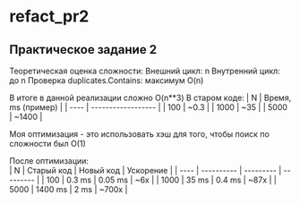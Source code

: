 # refact_pr2  
## Практическое задание 2  

Теоретическая оценка сложности:
Внешний цикл: n
Внутренний цикл: до n
Проверка duplicates.Contains: максимум O(n)  

В итоге в данной реализации сложно O(n**3)
В старом коде:
| N    | Время, ms (пример) |
| ---- | ------------------ |
| 100  | ~0.3               |
| 1000 | ~35                |
| 5000 | ~1400              |

Моя оптимизация - это использовать хэш для того, чтобы поиск по сложности был O(1)  

После оптимизации:  
| N    | Старый код | Новый код | Ускорение |
| ---- | ---------- | --------- | --------- |
| 100  | 0.3 ms     | 0.05 ms   | ~6x       |
| 1000 | 35 ms      | 0.4 ms    | ~87x      |
| 5000 | 1400 ms    | 2 ms      | ~700x     |
